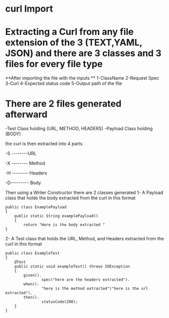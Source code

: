 # curl Import
# Extracting a Curl from any file extension of the 3 (TEXT,YAML, JSON) and there are 3 classes and 3 files for every file type 
**After importing the file with the inputs 
**
1-ClassName
2-Request Spec
3-Curl 
4-Expected status code 
5-Output path of the file   

# There are 2 files generated afterward 
  -Test Class holding (URL, METHOD, HEADERS) 
  -Payload Class holding (BODY)


the curl is then extracted into 4 parts 

-S --------URL

-X -------- Method 

-H -------- Headers 

-D--------- Body 


Then using a Writer Constructor there are 2 classes generated 
1- A Payload class that holds the body extracted from the curl in this format
```
public class ExamplePayload
{
    public static String examplePayload()
    {
        return "Here is the body extracted "
}
```
2- A Test class that holds the URL, Method, and Headers extracted from the curl in this format
```
public class ExampleTest
{
    @Test
    public static void exampleTest() throws IOException
    {
        given().
                spec("here are the headers extracted").
        when().
                "here is the method extracted"("here is the url extracted").
        then().
                statusCode(200);
    }
}
```
